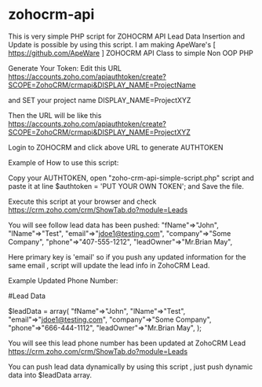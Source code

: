 # zohocrm-api
This is very simple PHP script for ZOHOCRM API Lead Data Insertion and Update is possible by using this script.  I am making ApeWare's [ https://github.com/ApeWare ] ZOHOCRM API Class to simple Non OOP PHP

Generate Your Token: 
Edit this URL https://accounts.zoho.com/apiauthtoken/create?SCOPE=ZohoCRM/crmapi&DISPLAY_NAME=ProjectName  

and SET your project name DISPLAY_NAME=ProjectXYZ 

Then the URL will be like this https://accounts.zoho.com/apiauthtoken/create?SCOPE=ZohoCRM/crmapi&DISPLAY_NAME=ProjectXYZ

Login to ZOHOCRM and click above URL to generate AUTHTOKEN

Example of How to use this script: 

Copy your AUTHTOKEN, open "zoho-crm-api-simple-script.php" script and paste it at line 
$authtoken = 'PUT YOUR OWN TOKEN'; and Save the file.

Execute this script at your browser and check https://crm.zoho.com/crm/ShowTab.do?module=Leads 

You will see follow lead data has been pushed: 
"fName"=>"John",
"lName"=>"Test",
"email"=>"jdoe1@testing.com",
"company"=>"Some Company",
"phone"=>"407-555-1212",
"leadOwner"=>"Mr.Brian May",

Here primary key is 'email' so if you push any updated information for the same email , script will update the lead info in ZohoCRM Lead. 

Example Updated Phone Number: 

#Lead Data 

$leadData = array(
"fName"=>"John",
"lName"=>"Test",
"email"=>"jdoe1@testing.com",
"company"=>"Some Company",
"phone"=>"666-444-1112",
"leadOwner"=>"Mr.Brian May",
);

You will see this lead phone number has been updated at ZohoCRM Lead https://crm.zoho.com/crm/ShowTab.do?module=Leads 

You can push lead data dynamically by using this script , just push dynamic data into $leadData array. 
